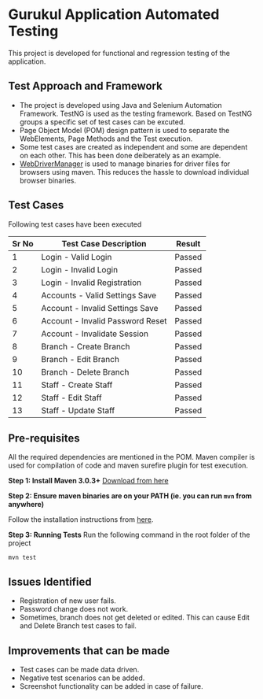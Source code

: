 # Gurukul Application Automated Testing

This project is developed for functional and regression testing of the application.

## Test Approach and Framework

- The project is developed using Java and Selenium Automation Framework. TestNG is used as the testing framework. Based on TestNG groups a specific set of test cases can be excuted. 
- Page Object Model (POM) design pattern is used to separate the WebElements, Page Methods and the Test execution.
- Some test cases are created as independent and some are dependent on each other. This has been done deiberately as an example.
- [WebDriverManager](https://github.com/bonigarcia/webdrivermanager) is used to manage binaries for driver files for browsers using maven. This reduces the hassle to download individual browser binaries. 

## Test Cases
Following test cases have been executed

| Sr No  | Test Case Description |Result|
| ------ | ------------- |--------------|
| 1| Login - Valid Login|Passed|
| 2| Login - Invalid Login|Passed|
| 3| Login - Invalid Registration|Passed|
| 4| Accounts - Valid Settings Save|Passed|
| 5| Account - Invalid Settings Save|Passed|
| 6| Account - Invalid Password Reset |Passed|
| 7| Account - Invalidate Session |Passed|
| 8| Branch - Create Branch|Passed|
| 9| Branch - Edit Branch|Passed|
| 10| Branch - Delete Branch|Passed|
| 11| Staff - Create Staff|Passed|
| 12| Staff - Edit Staff|Passed|
| 13| Staff - Update Staff|Passed|


## Pre-requisites
All the required dependencies are mentioned in the POM. Maven compiler is used for compilation of code and maven surefire plugin for test execution.

__Step 1: Install Maven 3.0.3+__
[Download from here](http://maven.apache.org/download.html)

__Step 2: Ensure maven binaries are on your PATH (ie. you can run `mvn` from anywhere)__

Follow the installation instructions from [here](http://maven.apache.org/download.html#Installation).

__Step 3: Running Tests__
Run the following command in the root folder of the project
```
mvn test
``` 

## Issues Identified
- Registration of new user fails.
- Password change does not work.
- Sometimes, branch does not get deleted or edited. This can cause Edit and Delete Branch test cases to fail.

## Improvements that can be made
- Test cases can be made data driven.
- Negative test scenarios can be added.
- Screenshot functionality can be added in case of failure.